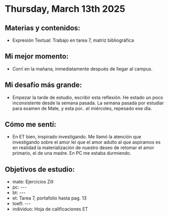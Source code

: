 # Thursday, March 13th 2025

## Materias y contenidos:
- Expresión Textual: Trabajo en tarea 7, matriz bibliográfica
## Mi mejor momento:
- Corrí en la mañana, inmediatamente después de llegar al campus.

## Mi desafío más grande:
- Empezar la tarde de estudio, escribir esta reflexión. He estado un poco inconsistente desde la semana pasada. La semana pasada por estudiar para examen de Mate, y esta por.. el miércoles, repesado ese día.

## Cómo me sentí:
- En ET bien, inspirado investigando. Me llamó la atención que investigando sobre el amor leí que el amor adulto al que aspiramos es en realidad la materialización de nuestro deseo de retomar el amor primario, el de una madre. En PC me estaba durmiendo.

## Objetivos de estudio:
- mate: Ejercicios Zill
- pc: ---
- bt: ---
- et: Tarea 7, portafolio hasta pag. 13
- toefl: ---
- individuo: Hoja de calificaciones ET

